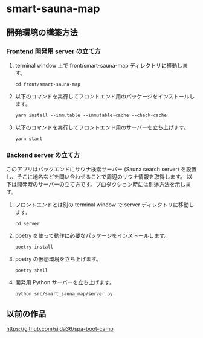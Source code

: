 # smart-sauna-map

## 開発環境の構築方法

### Frontend 開発用 server の立て方

1. terminal window 上で front/smart-sauna-map ディレクトリに移動します。

    ```shell
    cd front/smart-sauna-map
    ```

1. 以下のコマンドを実行してフロントエンド用のパッケージをインストールします。

    ```shell
    yarn install --immutable --immutable-cache --check-cache
    ```

1. 以下のコマンドを実行してフロントエンド用のサーバーを立ち上げます。

    ```shell
    yarn start
    ```

### Backend server の立て方

このアプリはバックエンドにサウナ検索サーバー (Sauna search server) を設置し、そこに地名などを問い合わせることで周辺のサウナ情報を取得します。
以下は開発時のサーバーの立て方です。プロダクション時には別途方法を示します。

1. フロントエンドとは別の terminal window で server ディレクトリに移動します。

    ```shell
    cd server
    ```

1. poetry を使って動作に必要なパッケージをインストールします。

    ```shell
    poetry install
    ```

1. poetry の仮想環境を立ち上げます。

    ```shell
    poetry shell
    ```

1. 開発用 Python サーバーを立ち上げます。

    ```shell
    python src/smart_sauna_map/server.py
    ```

## 以前の作品

https://github.com/siida36/spa-boot-camp
